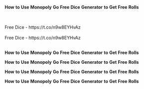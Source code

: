 <strong>How</strong> <strong>to</strong> <strong>Use</strong> <strong>Monopoly</strong> <strong>Go</strong> <strong>Free</strong> <strong>Dice</strong> <strong>Generator</strong> <strong>to</strong> <strong>Get</strong> <strong>Free</strong> <strong>Rolls</strong>

<br>
<br>Free Dice - https://t.co/n9w8EYHvAz
<br>
<br>Free Dice - https://t.co/n9w8EYHvAz
<br>
<br>

<strong>How</strong> <strong>to</strong> <strong>Use</strong> <strong>Monopoly</strong> <strong>Go</strong> <strong>Free</strong> <strong>Dice</strong> <strong>Generator</strong> <strong>to</strong> <strong>Get</strong> <strong>Free</strong> <strong>Rolls</strong>

<strong>How</strong> <strong>to</strong> <strong>Use</strong> <strong>Monopoly</strong> <strong>Go</strong> <strong>Free</strong> <strong>Dice</strong> <strong>Generator</strong> <strong>to</strong> <strong>Get</strong> <strong>Free</strong> <strong>Rolls</strong>

<strong>How</strong> <strong>to</strong> <strong>Use</strong> <strong>Monopoly</strong> <strong>Go</strong> <strong>Free</strong> <strong>Dice</strong> <strong>Generator</strong> <strong>to</strong> <strong>Get</strong> <strong>Free</strong> <strong>Rolls</strong>

<strong>How</strong> <strong>to</strong> <strong>Use</strong> <strong>Monopoly</strong> <strong>Go</strong> <strong>Free</strong> <strong>Dice</strong> <strong>Generator</strong> <strong>to</strong> <strong>Get</strong> <strong>Free</strong> <strong>Rolls</strong>
